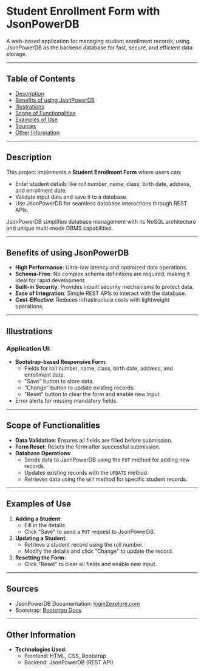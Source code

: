 # Student Enrollment Form with JsonPowerDB

A web-based application for managing student enrollment records, using JsonPowerDB as the backend database for fast, secure, and efficient data storage.

---

## Table of Contents

- [Description](#description)
- [Benefits of using JsonPowerDB](#benefits-of-using-jsonpowerdb)
- [Illustrations](#illustrations)
- [Scope of Functionalities](#scope-of-functionalities)
- [Examples of Use](#examples-of-use)
- [Sources](#sources)
- [Other Information](#other-information)

---

## Description

This project implements a **Student Enrollment Form** where users can:

- Enter student details like roll number, name, class, birth date, address, and enrollment date.
- Validate input data and save it to a database.
- Use JsonPowerDB for seamless database interactions through REST APIs.

JsonPowerDB simplifies database management with its NoSQL architecture and unique multi-mode DBMS capabilities.

---

## Benefits of using JsonPowerDB

- **High Performance**: Ultra-low latency and optimized data operations.
- **Schema-Free**: No complex schema definitions are required, making it ideal for rapid development.
- **Built-in Security**: Provides inbuilt security mechanisms to protect data.
- **Ease of Integration**: Simple REST APIs to interact with the database.
- **Cost-Effective**: Reduces infrastructure costs with lightweight operations.

---

## Illustrations

### Application UI:

- **Bootstrap-based Responsive Form**:
  - Fields for roll number, name, class, birth date, address, and enrollment date.
  - "Save" button to store data.
  - "Change" button to update existing records.
  - "Reset" button to clear the form and enable new input.
- Error alerts for missing mandatory fields.

---

## Scope of Functionalities

- **Data Validation**: Ensures all fields are filled before submission.
- **Form Reset**: Resets the form after successful submission.
- **Database Operations**:
  - Sends data to JsonPowerDB using the `PUT` method for adding new records.
  - Updates existing records with the `UPDATE` method.
  - Retrieves data using the `GET` method for specific student records.

---

## Examples of Use

1. **Adding a Student**:
   - Fill in the details.
   - Click "Save" to send a `PUT` request to JsonPowerDB.
2. **Updating a Student**:
   - Retrieve a student record using the roll number.
   - Modify the details and click "Change" to update the record.
3. **Resetting the Form**:
   - Click "Reset" to clear all fields and enable new input.

---

## Sources

- JsonPowerDB Documentation: [login2explore.com](http://login2explore.com)
- Bootstrap: [Bootstrap Docs](https://getbootstrap.com)

---

## Other Information

- **Technologies Used**:
  - Frontend: HTML, CSS, Bootstrap
  - Backend: JsonPowerDB (REST API)
